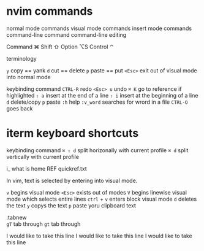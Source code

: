 # nvim commands 

normal mode commands
visual mode commands
insert mode commands
command-line command
command-line editing

Command	⌘
Shift 	⇧ 
Option 	⌥S
Control ⌃

terminology

`y` 		copy == yank
`d` 		cut == delete
`p`		paste == put
`<Esc>`		exit out of visual mode into normal mode

keybinding			command
`CTRL-R`			redo
`<Esc> u`			undo
`⌘ K`				go to reference if highlighted
`⇧ a`				insert at the end of a line
`⇧ i`				insert at the beginning of a line
`d`				delete/copy
`p`				paste
`:h`				help
`:v_word`			searches for wrord in a file
`CTRL-O`			goes back

# iterm keyboard shortcuts

keybinding			command
`⌘ ⇧ d`				split horizonally with current profile
`⌘ d`				split vertically with current profile


i_<Home> 			what is home REF quickref.txt	




In vim, text is selected by entering into visual mode.

`v`		begins visual mode
`<Esc>`		exists out of modes
`V`		begins linewise visual mode which selects entire lines
`ctrl` + `v`	enters block visual mode
`d`		deletes the text
`y`		copys the text
`p`		paste yoru clipboard text


 :tabnew 	
 `gT`		tab through 
 `gt`		tab through


I would like to take this line
I would like to take this line
I would like to take this line





